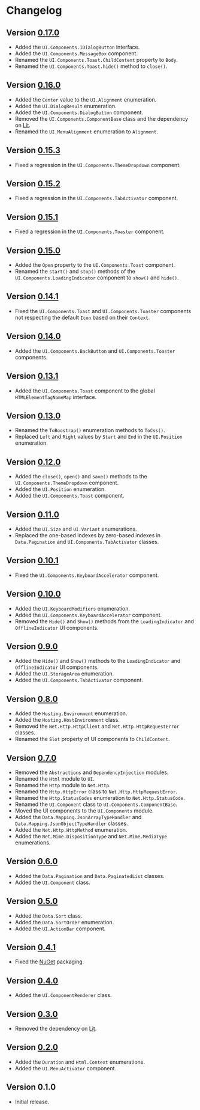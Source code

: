 # Changelog

## Version [0.17.0](https://github.com/cedx/base/compare/v0.16.0...v0.17.0)
- Added the `UI.Components.IDialogButton` interface.
- Added the `UI.Components.MessageBox` component.
- Renamed the `UI.Components.Toast.ChildContent` property to `Body`.
- Renamed the `UI.Components.Toast.hide()` method to `close()`.

## Version [0.16.0](https://github.com/cedx/base/compare/v0.15.3...v0.16.0)
- Added the `Center` value to the `UI.Alignment` enumeration.
- Added the `UI.DialogResult` enumeration.
- Added the `UI.Components.DialogButton` component.
- Removed the `UI.Components.ComponentBase` class and the dependency on [Lit](https://lit.dev).
- Renamed the `UI.MenuAlignment` enumeration to `Alignment`.

## Version [0.15.3](https://github.com/cedx/base/compare/v0.15.2...v0.15.3)
- Fixed a regression in the `UI.Components.ThemeDropdown` component.

## Version [0.15.2](https://github.com/cedx/base/compare/v0.15.1...v0.15.2)
- Fixed a regression in the `UI.Components.TabActivator` component.

## Version [0.15.1](https://github.com/cedx/base/compare/v0.15.0...v0.15.1)
- Fixed a regression in the `UI.Components.Toaster` component.

## Version [0.15.0](https://github.com/cedx/base/compare/v0.14.1...v0.15.0)
- Added the `Open` property to the `UI.Components.Toast` component.
- Renamed the `start()` and `stop()` methods of the `UI.Components.LoadingIndicator` component to `show()` and `hide()`.

## Version [0.14.1](https://github.com/cedx/base/compare/v0.14.0...v0.14.1)
- Fixed the `UI.Components.Toast` and `UI.Components.Toaster` components not respecting the default `Icon` based on their `Context`.

## Version [0.14.0](https://github.com/cedx/base/compare/v0.13.1...v0.14.0)
- Added the `UI.Components.BackButton` and `UI.Components.Toaster` components.

## Version [0.13.1](https://github.com/cedx/base/compare/v0.13.0...v0.13.1)
- Added the `UI.Components.Toast` component to the global `HTMLElementTagNameMap` interface.

## Version [0.13.0](https://github.com/cedx/base/compare/v0.12.0...v0.13.0)
- Renamed the `ToBoostrap()` enumeration methods to `ToCss()`.
- Replaced `Left` and `Right` values by `Start` and `End` in the `UI.Position` enumeration.

## Version [0.12.0](https://github.com/cedx/base/compare/v0.11.0...v0.12.0)
- Added the `close()`, `open()` and `save()` methods to the `UI.Components.ThemeDropdown` component.
- Added the `UI.Position` enumeration.
- Added the `UI.Components.Toast` component.

## Version [0.11.0](https://github.com/cedx/base/compare/v0.10.1...v0.11.0)
- Added the `UI.Size` and `UI.Variant` enumerations.
- Replaced the one-based indexes by zero-based indexes in `Data.Pagination` and `UI.Components.TabActivator` classes.

## Version [0.10.1](https://github.com/cedx/base/compare/v0.10.0...v0.10.1)
- Fixed the `UI.Components.KeyboardAccelerator` component.

## Version [0.10.0](https://github.com/cedx/base/compare/v0.9.0...v0.10.0)
- Added the `UI.KeyboardModifiers` enumeration.
- Added the `UI.Components.KeyboardAccelerator` component.
- Removed the `Hide()` and `Show()` methods from the `LoadingIndicator` and `OfflineIndicator` UI components.

## Version [0.9.0](https://github.com/cedx/base/compare/v0.8.0...v0.9.0)
- Added the `Hide()` and `Show()` methods to the `LoadingIndicator` and `OfflineIndicator` UI components.
- Added the `UI.StorageArea` enumeration.
- Added the `UI.Components.TabActivator` component.

## Version [0.8.0](https://github.com/cedx/base/compare/v0.7.0...v0.8.0)
- Added the `Hosting.Environment` enumeration.
- Added the `Hosting.HostEnvironment` class.
- Removed the `Net.Http.HttpClient` and `Net.Http.HttpRequestError` classes.
- Renamed the `Slot` property of UI components to `ChildContent`.

## Version [0.7.0](https://github.com/cedx/base/compare/v0.6.0...v0.7.0)
- Removed the `Abstractions` and `DependencyInjection` modules.
- Renamed the `Html` module to `UI`.
- Renamed the `Http` module to `Net.Http`.
- Renamed the `Http.HttpError` class to `Net.Http.HttpRequestError`.
- Renamed the `Http.StatusCodes` enumeration to `Net.Http.StatusCode`.
- Renamed the `UI.Component` class to `UI.Components.ComponentBase`.
- Moved the UI components to the `UI.Components` module.
- Added the `Data.Mapping.JsonArrayTypeHandler` and `Data.Mapping.JsonObjectTypeHandler` classes.
- Added the `Net.Http.HttpMethod` enumeration.
- Added the `Net.Mime.DispositionType` and `Net.Mime.MediaType` enumerations.

## Version [0.6.0](https://github.com/cedx/base/compare/v0.5.0...v0.6.0)
- Added the `Data.Pagination` and `Data.PaginatedList` classes.
- Added the `UI.Component` class.

## Version [0.5.0](https://github.com/cedx/base/compare/v0.4.1...v0.5.0)
- Added the `Data.Sort` class.
- Added the `Data.SortOrder` enumeration.
- Added the `UI.ActionBar` component.

## Version [0.4.1](https://github.com/cedx/base/compare/v0.4.0...v0.4.1)
- Fixed the [NuGet](https://www.nuget.org) packaging.

## Version [0.4.0](https://github.com/cedx/base/compare/v0.3.0...v0.4.0)
- Added the `UI.ComponentRenderer` class.

## Version [0.3.0](https://github.com/cedx/base/compare/v0.2.0...v0.3.0)
- Removed the dependency on [Lit](https://lit.dev).

## Version [0.2.0](https://github.com/cedx/base/compare/v0.1.0...v0.2.0)
- Added the `Duration` and `Html.Context` enumerations.
- Added the `UI.MenuActivator` component.

## Version 0.1.0
- Initial release.
